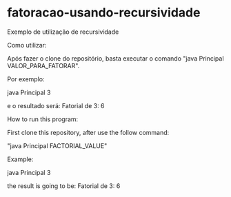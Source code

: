 # fatoracao-usando-recursividade
Exemplo de utilização de recursividade 


Como utilizar:

Após fazer o clone do repositório, basta executar o comando "java Principal VALOR_PARA_FATORAR".

Por exemplo:

java Principal 3

e o resultado será: 
Fatorial de 3: 6


How to run this program:

First clone this repository, after use the follow command:

"java Principal FACTORIAL_VALUE"

Example:

java Principal 3

the result is going to be: 
Fatorial de 3: 6